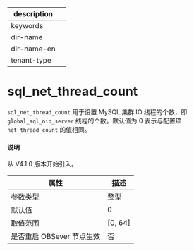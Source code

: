 |description||
|---|---|
|keywords||
|dir-name||
|dir-name-en||
|tenant-type||

# sql_net_thread_count

`sql_net_thread_count` 用于设置 MySQL 集群 IO 线程的个数，即 `global_sql_nio_server` 线程的个数。默认值为 0 表示与配置项 `net_thread_count` 的值相同。

<main id="notice" type='explain'>
  <h4>说明</h4>
  <p>从 V4.1.0 版本开始引入。</p>
</main>

| **属性** | **描述** |
| --- | --- |
| 参数类型 | 整型 |
| 默认值 | 0 |
| 取值范围 | \[0, 64] |
| 是否重启 OBSever 节点生效 | 否 |
